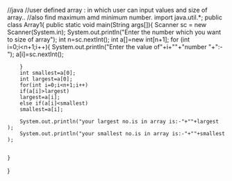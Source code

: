 //java
//user defined array : in which user can input values and size of array..
//also find maximum amd minimum number.
import java.util.*;
public class Array1{
    public static void main(String args[]){
        Scanner sc = new Scanner(System.in);
        System.out.println("Enter the number which you want to size of array");
        int n=sc.nextInt();
        int a[]=new int[n+1];
        for (int i=0;i<n+1;i++){
            System.out.println("Enter the value of"+i+""+"number "+":-");
            a[i]=sc.nextInt();
            

        }
        int smallest=a[0];
        int largest=a[0];
        for(int i=0;i<n+1;i++)
        if(a[i]>largest)
        largest=a[i];
        else if(a[i]<smallest)
        smallest=a[i];

        System.out.println("your largest no.is in array is:-"+""+largest );
        System.out.println("your smallest no.is in array is:-"+""+smallest );


    }
}
